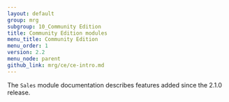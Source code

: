 ```yaml
---
layout: default
group: mrg
subgroup: 10_Community Edition
title: Community Edition modules
menu_title: Community Edition
menu_order: 1
version: 2.2
menu_node: parent
github_link: mrg/ce/ce-intro.md
---
```


The `Sales` module documentation describes features added since the 2.1.0 release.
